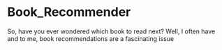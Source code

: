 # Book_Recommender
So, have you ever wondered which book to read next? Well, I often have and to me, book  recommendations are a fascinating issue
